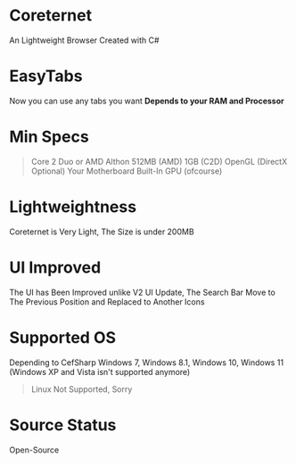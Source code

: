 # Coreternet
An Lightweight Browser Created with C#

# EasyTabs
Now you can use any tabs you want **Depends to your RAM and Processor**

# Min Specs
> Core 2 Duo or AMD Althon
> 512MB (AMD) 1GB (C2D)
> OpenGL (DirectX Optional)
> Your Motherboard Built-In GPU (ofcourse)

# Lightweightness
Coreternet is Very Light, The Size is under 200MB

# UI Improved
The UI has Been Improved unlike V2 UI Update, The Search Bar Move to The Previous Position and Replaced to Another Icons

# Supported OS
Depending to CefSharp
Windows 7, Windows 8.1, Windows 10, Windows 11 (Windows XP and Vista isn't supported anymore)
> Linux Not Supported, Sorry

# Source Status
Open-Source
